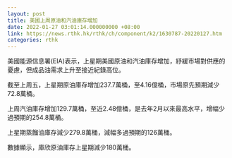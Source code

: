 ```yaml
---
layout: post
title: 美國上周原油和汽油庫存增加
date: 2022-01-27 03:01:14.000000000 +08:00
link: https://news.rthk.hk/rthk/ch/component/k2/1630787-20220127.htm
categories: rthk
---
```


美國能源信息署(EIA)表示，上星期美國原油和汽油庫存增加，紓緩市場對供應的憂慮，但成品油需求上升至接近紀錄高位。

截至上周五，上星期原油庫存增加237.7萬桶，至4.16億桶，市場原先預期減少72.8萬桶。

上周汽油庫存增加129.7萬桶，至近2.48億桶，是去年2月以來最高水平，增幅少過預期的254.8萬桶。

上星期蒸餾油庫存減少279.8萬桶，減幅多過預期的126萬桶。

數據顯示，庫欣原油庫存上星期減少180萬桶。
